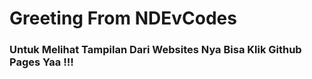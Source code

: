 <h1> Greeting From NDEvCodes </h1>
<h3>Untuk Melihat Tampilan Dari Websites Nya Bisa Klik Github Pages Yaa !!!</h3>
